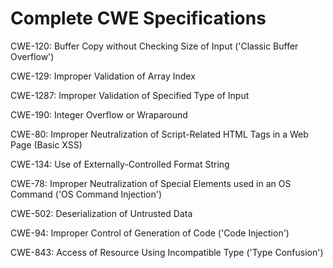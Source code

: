 

# Complete CWE Specifications

CWE-120: Buffer Copy without Checking Size of Input ('Classic Buffer Overflow')

CWE-129: Improper Validation of Array Index

CWE-1287: Improper Validation of Specified Type of Input

CWE-190: Integer Overflow or Wraparound

CWE-80: Improper Neutralization of Script-Related HTML Tags in a Web Page (Basic XSS)

CWE-134: Use of Externally-Controlled Format String

CWE-78: Improper Neutralization of Special Elements used in an OS Command ('OS Command Injection')

CWE-502: Deserialization of Untrusted Data

CWE-94: Improper Control of Generation of Code ('Code Injection')

CWE-843: Access of Resource Using Incompatible Type ('Type Confusion')